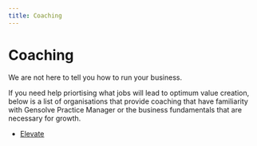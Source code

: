 ```yaml
---
title: Coaching
---
```


# Coaching

We are not here to tell you how to run your business.

If you need help priortising what jobs will lead to optimum value creation, below is a list of organisations that provide coaching that have familiarity with Gensolve Practice Manager or the business fundamentals that are necessary for growth.

- [Elevate](https://elevateyourclinic.com/gpm)
